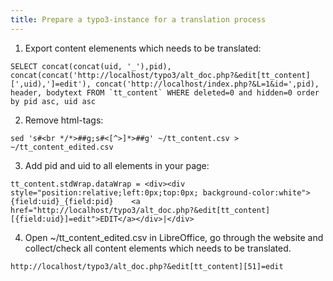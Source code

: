 ```yaml
---
title: Prepare a typo3-instance for a translation process
---
```


1. Export content elemenents which needs to be translated:
  ```
  SELECT concat(concat(uid, '_'),pid), concat(concat('http://localhost/typo3/alt_doc.php?&edit[tt_content][',uid),']=edit'), concat('http://localhost/index.php?&L=1&id=',pid), header, bodytext FROM `tt_content` WHERE deleted=0 and hidden=0 order by pid asc, uid asc
  ```
2. Remove html-tags:
  ```
  sed 's#<br */*>##g;s#<[^>]*>##g' ~/tt_content.csv > ~/tt_content_edited.csv
  ```
3. Add pid and uid to all elements in your page:
  ```
  tt_content.stdWrap.dataWrap = <div><div style="position:relative;left:0px;top:0px; background-color:white">{field:uid}_{field:pid}	<a href="http://localhost/typo3/alt_doc.php?&edit[tt_content][{field:uid}]=edit">EDIT</a></div>|</div>
  ```
4. Open ~/tt_content_edited.csv in LibreOffice, go through the website and collect/check all content elements which needs to be translated. 


```
http://localhost/typo3/alt_doc.php?&edit[tt_content][51]=edit
```
